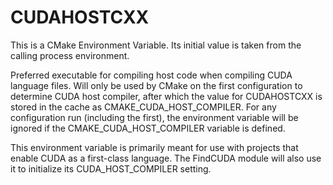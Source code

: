   

# CUDAHOSTCXX  
This is a CMake Environment Variable. Its initial value is taken from
the calling process environment.  

Preferred executable for compiling host code when compiling CUDA
language files. Will only be used by CMake on the first configuration to
determine CUDA host compiler, after which the value for CUDAHOSTCXX is
stored in the cache as CMAKE_CUDA_HOST_COMPILER. For any
configuration run (including the first), the environment variable will be
ignored if the CMAKE_CUDA_HOST_COMPILER variable is defined.  

This environment variable is primarily meant for use with projects that
enable CUDA as a first-class language.  The FindCUDA
module will also use it to initialize its CUDA_HOST_COMPILER setting.  

